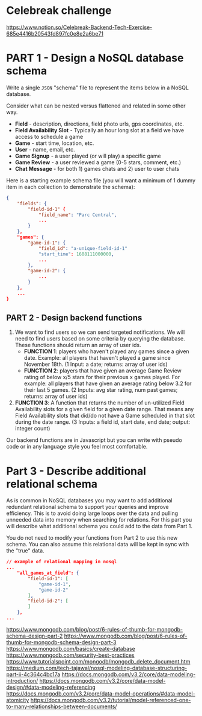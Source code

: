 # Celebreak challenge
https://www.notion.so/Celebreak-Backend-Tech-Exercise-685e4416b20543fd897fc0e8e2a6be71

# PART 1 - Design a NoSQL database schema

Write a single `JSON` "schema" file to represent the items below in a NoSQL database.

Consider what can be nested versus flattened and related in some other way.

- **Field** - description, directions, field photo urls,  gps coordinates, etc.
- **Field Availability Slot** - Typically an hour long slot at a field we have access to schedule a game
- **Game** - start time, location, etc.
- **User** - name, email, etc.
- **Game Signup** - a user played (or will play) a specific game
- **Game Review** - a user reviewed a game (0-5 stars, comment, etc.)
- **Chat Message** - for both 1) games chats and 2) user to user chats

Here is a starting example schema file (you will want a minimum of 1 dummy item in each collection to demonstrate the schema):

```json
{
	"fields": {
		"field-id-1" {
			"field_name": "Parc Central",
			...
		}
	},
	"games": {
		"game-id-1": {
			"field_id": "a-unique-field-id-1"
			"start_time": 1608111000000,
			...
		},
		"game-id-2": {
			...
		}
	},
	...
}
```

## PART 2 - Design backend functions

1. We want to find users so we can send targeted notifications. We will need to find users based on some criteria by querying the database. These functions should return an array of user ids.
    - **FUNCTION 1**: players who haven't played any games since a given date. Example: all players that haven't played a game since November 18th. (1 Input: a date; returns: array of user ids)
    - **FUNCTION 2**: players that have given an average Game Review rating of below x/5 stars for their previous x games played. For example: all players that have given an average rating below 3.2 for their last 5 games. (2 Inputs: avg star rating, num past games; returns: array of user ids)
2. **FUNCTION 3**: A function that returns the number of un-utilized Field Availability slots for a given field for a given date range. That means any Field Availability slots that did/do not have a Game scheduled in that slot during the date range. (3 Inputs: a field id, start date, end date; output: integer count)

Our backend functions are in Javascript but you can write with pseudo code or in any language style you feel most comfortable.

# Part 3 - Describe additional relational schema

As is common in NoSQL databases you may want to add additional redundant relational schema to support your queries and improve efficiency. This is to avoid doing large loops over the data and pulling unneeded data into memory when searching for relations. For this part you will describe what additional schema you could add to the data from Part 1.

You do not need to modify your functions from Part 2 to use this new schema. You can also assume this relational data will be kept in sync with the "true" data.

```json
// example of relational mapping in nosql
...
	"all_games_at_field": {
		"field-id-1": [
			"game-id-1",
			"game-id-2"
		],
		"field-id-2": [
		]
	},
...
```


https://www.mongodb.com/blog/post/6-rules-of-thumb-for-mongodb-schema-design-part-2
https://www.mongodb.com/blog/post/6-rules-of-thumb-for-mongodb-schema-design-part-3
https://www.mongodb.com/basics/create-database
https://www.mongodb.com/security-best-practices
https://www.tutorialspoint.com/mongodb/mongodb_delete_document.htm
https://medium.com/tech-tajawal/nosql-modeling-database-structuring-part-ii-4c364c4bc17a
https://docs.mongodb.com/v3.2/core/data-modeling-introduction/
https://docs.mongodb.com/v3.2/core/data-model-design/#data-modeling-referencing
https://docs.mongodb.com/v3.2/core/data-model-operations/#data-model-atomicity
https://docs.mongodb.com/v3.2/tutorial/model-referenced-one-to-many-relationships-between-documents/